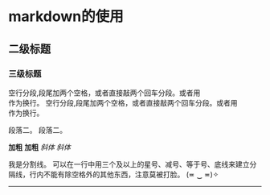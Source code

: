 # markdown的使用
## 二级标题
### 三级标题

空行分段,段尾加两个空格，或者直接敲两个回车分段。或者用<br />作为换行。
空行分段,段尾加两个空格，或者直接敲两个回车分段。或者用<br />作为换行。

段落二。
段落二。


**加粗**
__加粗__
*斜体*
_斜体_

我是分割线。
可以在一行中用三个及以上的星号、减号、等于号、底线来建立分隔线，行内不能有除空格外的其他东西，注意莫被打脸。 (≖ ‿ ≖)✧

---

